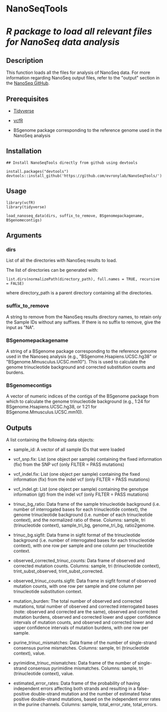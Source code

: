 # **NanoSeqTools**

# _R package to load all relevant files for NanoSeq data analysis_


## Description
This function loads all the files for analysis of NanoSeq data. For more information regarding NanoSeq output files, refer to the "output" section in the [NanoSeq GitHub](https://github.com/cancerit/NanoSeq).

## Prerequisites
* [Tidyverse](https://www.tidyverse.org/packages/)

* [vcfR](https://github.com/knausb/vcfR)

* BSgenome package corresponding to the reference genome used in the NanoSeq analysis

## Installation

```
## Install NanoSeqTools directly from github using devtools

install.packages("devtools")
devtools::install_github('https://github.com/evronylab/NanoSeqTools/')
```

## Usage
```
library(vcfR)
library(tidyverse)

load_nanoseq_data(dirs, suffix_to_remove, BSgenomepackagename, BSgenomecontigs)
```

## Arguments
### dirs	
List of all the directories with NanoSeq results to load.

The list of directories can be generated with:
```
list.dirs(normalizePath(directory_path), full.names = TRUE, recursive = FALSE)
```
where directory_path is a parent directory containing all the directories.

### suffix_to_remove	
A string to remove from the NanoSeq results directory names, to retain only the Sample IDs without any suffixes. If there is no suffix to remove, give the input as "NA".

### BSgenomepackagename	
A string of a BSgenome package corresponding to the reference genome used in the Nanoseq analysis (e.g., "BSgenome.Hsapiens.UCSC.hg38" or "BSgenome.Mmusculus.UCSC.mm10"). This is used to calculate the genome trinucleotide background and corrected substitution counts and burdens.

### BSgenomecontigs	
A vector of numeric indices of the contigs of the BSgenome package from which to calculate the genome trinucleotide background (e.g., 1:24 for BSgenome.Hsapiens.UCSC.hg38, or 1:21 for BSgenome.Mmusculus.UCSC.mm10).

## Outputs
A list containing the following data objects:

* sample_id: A vector of all sample IDs that were loaded

* vcf_snp.fix: List (one object per sample) containing the fixed information (fix) from the SNP vcf (only FILTER = PASS mutations)

* vcf_indel.fix: List (one object per sample) containing the fixed information (fix) from the indel vcf (only FILTER = PASS mutations)

* vcf_indel.gt: List (one object per sample) containing the genotype information (gt) from the indel vcf (only FILTER = PASS mutations)

* trinuc_bg_ratio: Data frame of the sample trinucleotide background (i.e. number of interrogated bases for each trinucleotide context), the genome trinucleotide background (i.e. number of each trinucleotide context), and the normalized ratio of these. Columns: sample, tri (trinucleotide context), sample_tri_bg, genome_tri_bg, ratio2genome.

* trinuc_bg.sigfit: Data frame in sigfit format of the trinucleotide background (i.e. number of interrogated bases for each trinucleotide context), with one row per sample and one column per trinucleotide context.

* observed_corrected_trinuc_counts: Data frame of observed and corrected mutation counts. Columns: sample, tri (trinucleotide context), trint_subst_observed, trint_subst_corrected.

* observed_trinuc_counts.sigfit: Data frame in sigfit format of observed mutation counts, with one row per sample and one column per trinucleotide substitution context.

* mutation_burden: The total number of observed and corrected mutations, total number of observed and corrected interrogated bases (note: observed and corrected are the same), observed and corrected mutation burdens, observed and corrected lower and upper confidence intervals of mutation counts, and observed and corrected lower and upper confidence intervals of mutation burdens, with one row per sample.

* purine_trinuc_mismatches: Data frame of the number of single-strand consensus purine mismatches. Columns: sample, tri (trinucleotide context), value.

* pyrimidine_trinuc_mismatches: Data frame of the number of single-strand consensus pyrimidine mismatches. Columns: sample, tri (trinucleotide context), value.

* estimated_error_rates: Data frame of the probability of having independent errors affecting both strands and resulting in a false-positive double-strand mutation and the number of estimated false positive double-strand mutations, based on the independent error rates in the purine channels. Columns: sample, total_error_rate, total_errors.
